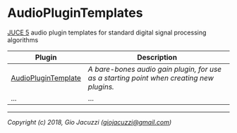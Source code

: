 # AudioPluginTemplates
[JUCE 5](https://github.com/WeAreROLI/JUCE) audio plugin templates for standard digital signal processing algorithms

Plugin | Description
--- | ---
[AudioPluginTemplate](AudioPluginTemplate/README.md) | _A bare-bones audio gain plugin, for use as a starting point when creating new plugins._
... | ...

---
_Copyright (c) 2018, Gio Jacuzzi (giojacuzzi@gmail.com)_
